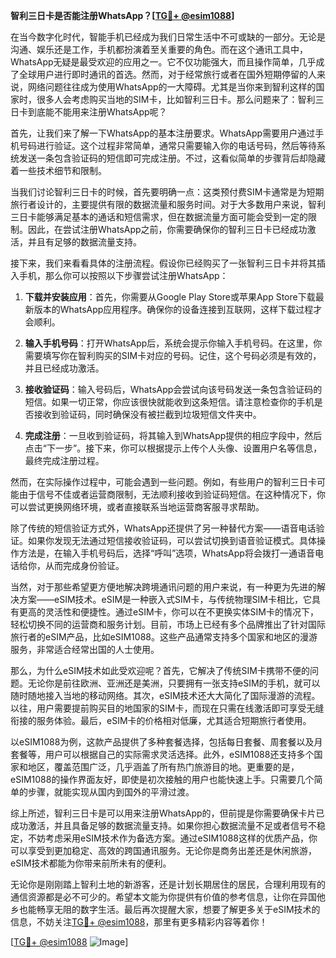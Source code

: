 **智利三日卡是否能注册WhatsApp？[[TG💪+ @esim1088](https://t.me/s/esim1088)]**

在当今数字化时代，智能手机已经成为我们日常生活中不可或缺的一部分。无论是沟通、娱乐还是工作，手机都扮演着至关重要的角色。而在这个通讯工具中，WhatsApp无疑是最受欢迎的应用之一。它不仅功能强大，而且操作简单，几乎成了全球用户进行即时通讯的首选。然而，对于经常旅行或者在国外短期停留的人来说，网络问题往往成为使用WhatsApp的一大障碍。尤其是当你来到智利这样的国家时，很多人会考虑购买当地的SIM卡，比如智利三日卡。那么问题来了：智利三日卡到底能不能用来注册WhatsApp呢？

首先，让我们来了解一下WhatsApp的基本注册要求。WhatsApp需要用户通过手机号码进行验证。这个过程非常简单，通常只需要输入你的电话号码，然后等待系统发送一条包含验证码的短信即可完成注册。不过，这看似简单的步骤背后却隐藏着一些技术细节和限制。

当我们讨论智利三日卡的时候，首先要明确一点：这类预付费SIM卡通常是为短期旅行者设计的，主要提供有限的数据流量和服务时间。对于大多数用户来说，智利三日卡能够满足基本的通话和短信需求，但在数据流量方面可能会受到一定的限制。因此，在尝试注册WhatsApp之前，你需要确保你的智利三日卡已经成功激活，并且有足够的数据流量支持。

接下来，我们来看看具体的注册流程。假设你已经购买了一张智利三日卡并将其插入手机，那么你可以按照以下步骤尝试注册WhatsApp：

1. **下载并安装应用**：首先，你需要从Google Play Store或苹果App Store下载最新版本的WhatsApp应用程序。确保你的设备连接到互联网，这样下载过程才会顺利。

2. **输入手机号码**：打开WhatsApp后，系统会提示你输入手机号码。在这里，你需要填写你在智利购买的SIM卡对应的号码。记住，这个号码必须是有效的，并且已经成功激活。

3. **接收验证码**：输入号码后，WhatsApp会尝试向该号码发送一条包含验证码的短信。如果一切正常，你应该很快就能收到这条短信。请注意检查你的手机是否接收到验证码，同时确保没有被拦截到垃圾短信文件夹中。

4. **完成注册**：一旦收到验证码，将其输入到WhatsApp提供的相应字段中，然后点击“下一步”。接下来，你可以根据提示上传个人头像、设置用户名等信息，最终完成注册过程。

然而，在实际操作过程中，可能会遇到一些问题。例如，有些用户的智利三日卡可能由于信号不佳或者运营商限制，无法顺利接收到验证码短信。在这种情况下，你可以尝试更换网络环境，或者直接联系当地运营商客服寻求帮助。

除了传统的短信验证方式外，WhatsApp还提供了另一种替代方案——语音电话验证。如果你发现无法通过短信接收验证码，可以尝试切换到语音验证模式。具体操作方法是，在输入手机号码后，选择“呼叫”选项，WhatsApp将会拨打一通语音电话给你，从而完成身份验证。

当然，对于那些希望更方便地解决跨境通讯问题的用户来说，有一种更为先进的解决方案——eSIM技术。eSIM是一种嵌入式SIM卡，与传统物理SIM卡相比，它具有更高的灵活性和便捷性。通过eSIM卡，你可以在不更换实体SIM卡的情况下，轻松切换不同的运营商和服务计划。目前，市场上已经有多个品牌推出了针对国际旅行者的eSIM产品，比如eSIM1088。这些产品通常支持多个国家和地区的漫游服务，非常适合经常出国的人士使用。

那么，为什么eSIM技术如此受欢迎呢？首先，它解决了传统SIM卡携带不便的问题。无论你是前往欧洲、亚洲还是美洲，只要拥有一张支持eSIM的手机，就可以随时随地接入当地的移动网络。其次，eSIM技术还大大简化了国际漫游的流程。以往，用户需要提前购买目的地国家的SIM卡，而现在只需在线激活即可享受无缝衔接的服务体验。最后，eSIM卡的价格相对低廉，尤其适合短期旅行者使用。

以eSIM1088为例，这款产品提供了多种套餐选择，包括每日套餐、周套餐以及月套餐等，用户可以根据自己的实际需求灵活选择。此外，eSIM1088还支持多个国家和地区，覆盖范围广泛，几乎涵盖了所有热门旅游目的地。更重要的是，eSIM1088的操作界面友好，即使是初次接触的用户也能快速上手。只需要几个简单的步骤，就能实现从国内到国外的平滑过渡。

综上所述，智利三日卡是可以用来注册WhatsApp的，但前提是你需要确保卡片已成功激活，并且具备足够的数据流量支持。如果你担心数据流量不足或者信号不稳定，不妨考虑采用eSIM技术作为备选方案。通过eSIM1088这样的优质产品，你可以享受到更加稳定、高效的跨国通讯服务。无论你是商务出差还是休闲旅游，eSIM技术都能为你带来前所未有的便利。

无论你是刚刚踏上智利土地的新游客，还是计划长期居住的居民，合理利用现有的通信资源都是必不可少的。希望本文能为你提供有价值的参考信息，让你在异国他乡也能畅享无阻的数字生活。最后再次提醒大家，想要了解更多关于eSIM技术的信息，不妨关注[TG💪+ @esim1088](https://t.me/s/esim1088)，那里有更多精彩内容等着你！

[[TG💪+ @esim1088](https://t.me/s/esim1088) ![Image](https://i.postimg.cc/4NQfJmqS/Snipaste-2025-05-13-00-14-12.png)]
